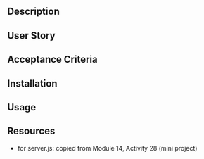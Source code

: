 ## Description

## User Story

## Acceptance Criteria

## Installation

## Usage

## Resources
- for server.js: copied from Module 14, Activity 28 (mini project)